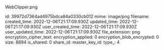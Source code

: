 WebClipper.png

id: 39972d7364ad4975bdca84a0330cb012
mime: image/png
filename: 
created_time: 2022-12-06T21:17:09.930Z
updated_time: 2022-12-06T21:17:09.930Z
user_created_time: 2022-12-06T21:17:09.930Z
user_updated_time: 2022-12-06T21:17:09.930Z
file_extension: png
encryption_cipher_text: 
encryption_applied: 0
encryption_blob_encrypted: 0
size: 8894
is_shared: 0
share_id: 
master_key_id: 
type_: 4